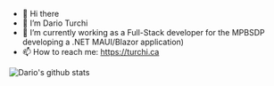 - 👋 Hi there 
- 🔭 I’m Dario Turchi
- 🌱 I’m currently working as a Full-Stack developer for the MPBSDP developing a .NET MAUI/Blazor application)
- 📫 How to reach me: https://turchi.ca

![Dario's github stats](https://github-readme-stats.vercel.app/api?username=0xDario&show_icons=true)
